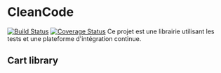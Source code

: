 # CleanCode

[![Build Status](https://travis-ci.org/Randy1112/cleancode.svg?branch=master)](https://travis-ci.org/Randy1112/cleancode)
[![Coverage Status](https://coveralls.io/repos/github/Randy1112/cleancode/badge.svg?branch=master)](https://coveralls.io/github/Randy1112/cleancode?branch=master)
Ce projet est une librairie utilisant les tests et une plateforme d'intégration continue.

## Cart library

